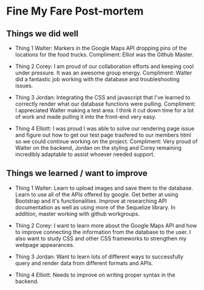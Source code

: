 # Fine My Fare Post-mortem

## Things we did well
* Thing 1
    Walter: Markers in the Google Maps API dropping pins of the locations for the food trucks. 
        Compliment: Elliot was the Github Master.

* Thing 2
    Corey: I am proud of our collaboration efforts and keeping cool under pressure.  It was an awesome group energy.
        Compliment: Walter did a fantastic job working with the database and troubleshooting issues.

* Thing 3
    Jordan: Integrating the CSS and javascript that I've learned to correctly render what our database functions were pulling. 
        Compliment: I appreciated Walter making a test area. I think it cut down time for a lot of work and made pulling it into the front-end very easy.  

* Thing 4
    Elliott: I was proud I was able to solve our rendering page issue and figure out how to get our test page trasfered to our members html so we could continue working on the project.
        Compliment: Very proud of Walter on the backend, Jordan on the styling and Corey remaining incredibly adaptable to assist whoever needed support.

## Things we learned / want to improve
* Thing 1
     Walter: Learn to upload images and save them to the database. Learn to use all of the APIs offered by google.  Get better at using Bootstrap and it's functionalities.  Improve at researching API documentation as well as using more of the Sequelize library.  In addition, master working with github workgroups.

* Thing 2
    Corey: I want to learn more about the Google Maps API and how to improve connecting the information from the database to the user.  I also want to study CSS and other CSS frameworks to strengthen my webpage appearances.

* Thing 3
    Jordan: Want to learn lots of different ways to successfully query and render data from different formats and APIs.

* Thing 4
    Elliott: Needs to improve on writing proper syntax in the backend.